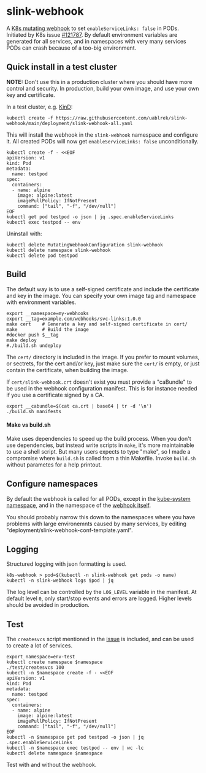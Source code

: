 # slink-webhook

A [K8s mutating webhook](
https://kubernetes.io/docs/reference/access-authn-authz/extensible-admission-controllers/) to set `enableServiceLinks: false` in PODs.
Initiated by K8s issue [#121787](
https://github.com/kubernetes/kubernetes/issues/121787). By default
environment variables are generated for all services, and in
namespaces with very many services PODs can crash because of a too-big
environment.

## Quick install in a test cluster

**NOTE:** Don't use this in a production cluster where you should have
more control and security. In production, build your own image, and
use your own key and certificate.

In a test cluster, e.g. [KinD](https://kind.sigs.k8s.io/):
```
kubectl create -f https://raw.githubusercontent.com/uablrek/slink-webhook/main/deployment/slink-webhook-all.yaml
```

This will install the webhook in the `slink-webhook` namespace and
configure it. All created PODs will now get `enableServiceLinks:
false` unconditionally.

```
kubectl create -f - <<EOF
apiVersion: v1
kind: Pod
metadata:
  name: testpod
spec:
  containers:
  - name: alpine
    image: alpine:latest
    imagePullPolicy: IfNotPresent
    command: ["tail", "-f", "/dev/null"]
EOF
kubectl get pod testpod -o json | jq .spec.enableServiceLinks
kubectl exec testpod -- env
```

Uninstall with:
```
kubectl delete MutatingWebhookConfiguration slink-webhook
kubectl delete namespace slink-webhook
kubectl delete pod testpod
```

## Build

The default way is to use a self-signed certificate and include the
certificate and key in the image. You can specify your own image tag
and namespace with environment variables.

```
export __namespace=my-webhooks
export __tag=example.com/webhooks/svc-links:1.0.0
make cert    # Generate a key and self-signed certificate in cert/
make         # Build the image
#docker push $__tag
make deploy
#./build.sh undeploy
```

The `cert/` directory is included in the image. If you prefer to mount
volumes, or sectrets, for the cert and/or key, just make sure the
`cert/` is empty, or just contain the certificate, when building the image.

If `cert/slink-webhook.crt` doesn't exist you must provide a
"caBundle" to be used in the webhook configuration manifest. This is
for instance needed if you use a certificate signed by a CA.

```
export __cabundle=$(cat ca.crt | base64 | tr -d '\n')
./build.sh manifests
```

#### Make vs build.sh

Make uses dependencies to speed up the build process. When you
don't use dependencies, but instead write scripts in `make`, it's more
maintainable to use a shell script. But many users expects to type "make",
so I made a compromise where `build.sh` is called from a thin
Makefile. Invoke `build.sh` without parametes for a help printout.


## Configure namespaces

By default the webhook is called for all PODs, except in the
[kube-system namespace](https://kubernetes.io/docs/reference/access-authn-authz/extensible-admission-controllers/#avoiding-operating-on-the-kube-system-namespace),
and in the namespace of the [webhook itself](https://kubernetes.io/docs/reference/access-authn-authz/extensible-admission-controllers/#avoiding-deadlocks-in-self-hosted-webhooks).

You should probably narrow this down to the namespaces where you have
problems with large environemnts caused by many services, by editing
"deployment/slink-webhook-conf-template.yaml".


## Logging

Structured logging with json formatting is used.

```
k8s-webhook > pod=$(kubectl -n slink-webhook get pods -o name)
kubectl -n slink-webhook logs $pod | jq
```

The log level can be controlled by the `LOG_LEVEL` variable in the
manifest. At default level `0`, only start/stop events and errors are
logged. Higher levels should be avoided in production.


## Test

The `createsvcs` script mentioned in the [issue](
http://github.com/kubernetes/kubernetes/issues/121787) is included,
and can be used to create a lot of services.

```
export namespace=env-test
kubectl create namespace $namespace
./test/createsvcs 100
kubectl -n $namespace create -f - <<EOF
apiVersion: v1
kind: Pod
metadata:
  name: testpod
spec:
  containers:
  - name: alpine
    image: alpine:latest
    imagePullPolicy: IfNotPresent
    command: ["tail", "-f", "/dev/null"]
EOF
kubectl -n $namespace get pod testpod -o json | jq .spec.enableServiceLinks
kubectl -n $namespace exec testpod -- env | wc -lc
kubectl delete namespace $namespace
```

Test with and without the webhook.

